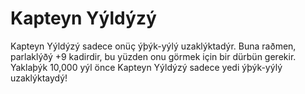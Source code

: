 # Kapteyn Yýldýzý

Kapteyn Yýldýzý sadece onüç ýþýk-yýlý uzaklýktadýr. Buna raðmen, parlaklýðý +9
kadirdir, bu yüzden onu görmek için bir dürbün gerekir. Yaklaþýk 10,000 yýl önce
Kapteyn Yýldýzý sadece yedi ýþýk-yýlý uzaklýktaydý!
